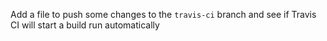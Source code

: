 Add a file to push some changes to the `travis-ci` branch and see if Travis CI will start a build run automatically
